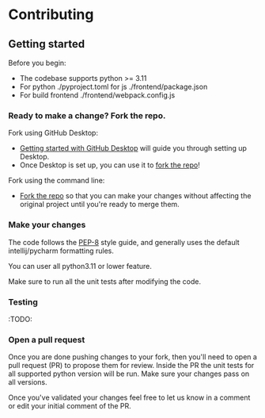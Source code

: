 # Contributing

## Getting started
Before you begin:
- The codebase supports python >= 3.11
- For python ./pyproject.toml for js ./frontend/package.json
- For build frontend ./frontend/webpack.config.js

### Ready to make a change? Fork the repo.
Fork using GitHub Desktop:
- [Getting started with GitHub Desktop](https://docs.github.com/en/desktop/installing-and-configuring-github-desktop/getting-started-with-github-desktop) will guide you through setting up Desktop.
- Once Desktop is set up, you can use it to [fork the repo](https://docs.github.com/en/desktop/contributing-and-collaborating-using-github-desktop/cloning-and-forking-repositories-from-github-desktop)!

Fork using the command line:
- [Fork the repo](https://docs.github.com/en/github/getting-started-with-github/fork-a-repo#fork-an-example-repository) so that you can make your changes without affecting the original project until you're ready to merge them.

### Make your changes
The code follows the [PEP-8](https://peps.python.org/pep-0008/) style guide, and generally uses the default intellij/pycharm formatting rules.

You can user all python3.11 or lower feature.

Make sure to run all the unit tests after modifying the code.

### Testing
:TODO:

### Open a pull request
Once you are done pushing changes to your fork, then you'll need to open a pull request (PR) to propose them for review.
Inside the PR the unit tests for all supported python version will be run. Make sure your changes pass on all versions.

Once you've validated your changes feel free to let us know in a comment or edit your initial comment of the PR.
